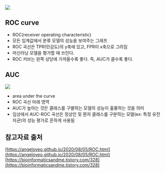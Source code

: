 ![](https://raw.githubusercontent.com/angeloyeo/angeloyeo.github.io/master/pics/2020-08-05-ROC/pic1.png)

## ROC curve
- ROC(receiver operating characteristic)
- 모든 임계값에서 분류 모델의 성능을 보여주는 그래프
- ROC 곡선은 TPR(민감도)의 y축에 있고, FPR이 x축으로 그려짐
- 머신러닝 모델을 평가할 때 쓰인다.
- ROC 커브는 왼쪽 상당에 가까울수록 좋다. 즉, AUC가 클수록 좋다.

## AUC
![](https://miro.medium.com/max/722/1*pk05QGzoWhCgRiiFbz-oKQ.png)
- area under the curve
- ROC 곡선 아래 영역
- AUC가 높아는 것은 클래스를 구별하는 모델의 성능이 훌륭하는 것을 의미
- 임상에서 AUC-ROC 곡선은 정상인 및 환자 클래스를 구분하는 모델(ex: 특정 유전자균)의 성능 평가로 흔하게 사용됨


## 참고자료 출처
[https://angeloyeo.github.io/2020/08/05/ROC.html](https://angeloyeo.github.io/2020/08/05/ROC.html)
[https://bioinformaticsandme.tistory.com/328](https://bioinformaticsandme.tistory.com/328)